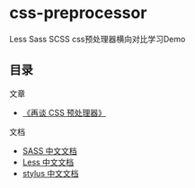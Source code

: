 # css-preprocessor
Less Sass SCSS  css预处理器横向对比学习Demo

## 目录

文章

-   [《再谈 CSS 预处理器》](http://efe.baidu.com/blog/revisiting-css-preprocessors/)

文档

-   [SASS 中文文档](https://sass.bootcss.com/guide)
-   [Less 中文文档](http://less.bootcss.com/)
-   [stylus 中文文档](https://stylus.bootcss.com/)
